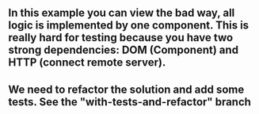 ## In this example you can view the bad way, all logic is implemented by one component. This is really hard for testing because you have two strong dependencies: DOM (Component) and HTTP (connect remote server).

## We need to refactor the solution and add some tests. See the "with-tests-and-refactor" branch

